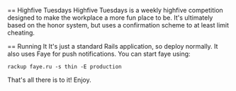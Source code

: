 == Highfive Tuesdays
Highfive Tuesdays is a weekly highfive competition designed to make the workplace a more fun place to be. It's ultimately based on the honor system, but uses a confirmation scheme to at least limit cheating.

== Running It
It's just a standard Rails application, so deploy normally. It also uses Faye for push notifications. You can start faye using:

    rackup faye.ru -s thin -E production

That's all there is to it! Enjoy. 
